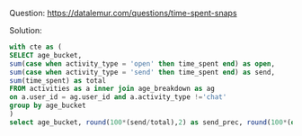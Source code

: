 Question: https://datalemur.com/questions/time-spent-snaps

Solution:
```sql 
with cte as (
SELECT age_bucket, 
sum(case when activity_type = 'open' then time_spent end) as open,
sum(case when activity_type = 'send' then time_spent end) as send,
sum(time_spent) as total
FROM activities as a inner join age_breakdown as ag 
on a.user_id = ag.user_id and a.activity_type !='chat'
group by age_bucket
)
select age_bucket, round(100*(send/total),2) as send_prec, round(100*(open/total),2) as open_prec from cte 
```
